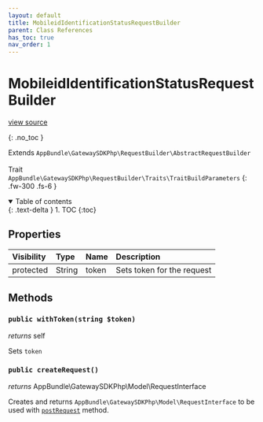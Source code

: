 ```yaml
---
layout: default
title: MobileidIdentificationStatusRequestBuilder
parent: Class References
has_toc: true
nav_order: 1
---
```


# MobileidIdentificationStatusRequestBuilder
[view source](https://github.com/Mark-Sign/gateway-sdk-php/blob/master/src/RequestBuilder/MobileidIdentificationStatusRequestBuilder.php)

{: .no_toc }

Extends `AppBundle\GatewaySDKPhp\RequestBuilder\AbstractRequestBuilder` <br><br> Trait `AppBundle\GatewaySDKPhp\RequestBuilder\Traits\TraitBuildParameters`
{: .fw-300 .fs-6 }

<details open markdown="block">
  <summary>
    Table of contents
  </summary>
  {: .text-delta }
1. TOC
{:toc}
</details>

## Properties

| Visibility | Type | Name | Description |
| :--- | :--- | :--- | :--- |
| protected | String | token | Sets token for the request |


## Methods

### `public withToken(string $token)`

*returns* self

Sets `token`

### `public createRequest()`

*returns* AppBundle\GatewaySDKPhp\Model\RequestInterface

Creates and returns `AppBundle\GatewaySDKPhp\Model\RequestInterface` to be used with [`postRequest`](/class-ref/GatewaySDKPhp/ConnectorInterface.html#public-postrequestappbundlegatewaysdkphpmodelrequestinterface-request) method.

